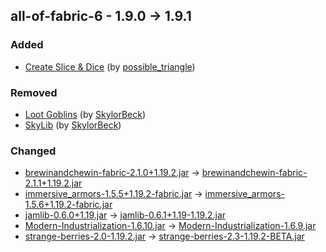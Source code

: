## all-of-fabric-6 - 1.9.0 -> 1.9.1

### Added

  * [Create Slice & Dice](https://www.curseforge.com/minecraft/mc-mods/slice-and-dice) (by [possible_triangle](https://www.curseforge.com/members/possible_triangle/projects))

### Removed

  * [Loot Goblins](https://www.curseforge.com/minecraft/mc-mods/loot-goblins) (by [SkylorBeck](https://www.curseforge.com/members/SkylorBeck/projects))
  * [SkyLib](https://www.curseforge.com/minecraft/mc-mods/skylib) (by [SkylorBeck](https://www.curseforge.com/members/SkylorBeck/projects))

### Changed

  * [brewinandchewin-fabric-2.1.0+1.19.2.jar](https://www.curseforge.com/minecraft/mc-mods/brewin-and-chewin-fabric/files/4644006) -> [brewinandchewin-fabric-2.1.1+1.19.2.jar](https://www.curseforge.com/minecraft/mc-mods/brewin-and-chewin-fabric/files/4663119)
  * [immersive_armors-1.5.5+1.19.2-fabric.jar](https://www.curseforge.com/minecraft/mc-mods/immersive-armors/files/4481012) -> [immersive_armors-1.5.6+1.19.2-fabric.jar](https://www.curseforge.com/minecraft/mc-mods/immersive-armors/files/4662405)
  * [jamlib-0.6.0+1.19.jar](https://www.curseforge.com/minecraft/mc-mods/jamlib/files/4318554) -> [jamlib-0.6.1+1.19-1.19.2.jar](https://www.curseforge.com/minecraft/mc-mods/jamlib/files/4662538)
  * [Modern-Industrialization-1.6.10.jar](https://www.curseforge.com/minecraft/mc-mods/modern-industrialization/files/4645092) -> [Modern-Industrialization-1.6.9.jar](https://www.curseforge.com/minecraft/mc-mods/modern-industrialization/files/4569259)
  * [strange-berries-2.0-1.19.2.jar](https://www.curseforge.com/minecraft/mc-mods/strange-berries/files/3970184) -> [strange-berries-2.3-1.19.2-BETA.jar](https://www.curseforge.com/minecraft/mc-mods/strange-berries/files/4663744)

